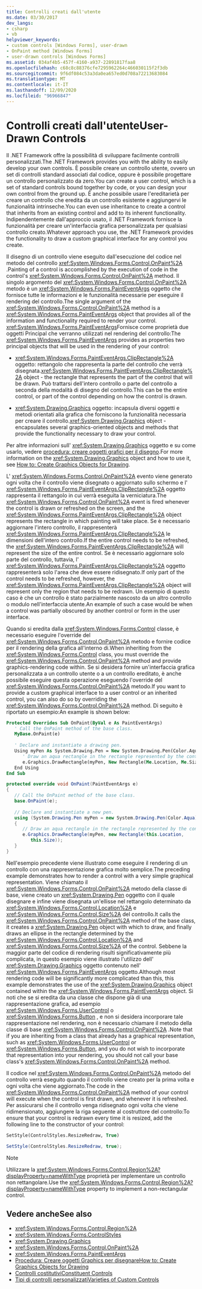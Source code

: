 ```yaml
---
title: Controlli creati dall'utente
ms.date: 03/30/2017
dev_langs:
- csharp
- vb
helpviewer_keywords:
- custom controls [Windows Forms], user-drawn
- OnPaint method [Windows Forms]
- user-drawn controls [Windows Forms]
ms.assetid: 034af4b5-457f-4160-a937-22891817faa8
ms.openlocfilehash: c68c8c88376cfe7295962264c466030115f2f3db
ms.sourcegitcommit: 9f6df084c53a3da0ea657ed0d708a72213683084
ms.translationtype: MT
ms.contentlocale: it-IT
ms.lasthandoff: 12/09/2020
ms.locfileid: "96966847"
---
```

# <a name="user-drawn-controls"></a><span data-ttu-id="d6970-102">Controlli creati dall'utente</span><span class="sxs-lookup"><span data-stu-id="d6970-102">User-Drawn Controls</span></span>
<span data-ttu-id="d6970-103">Il .NET Framework offre la possibilità di sviluppare facilmente controlli personalizzati.</span><span class="sxs-lookup"><span data-stu-id="d6970-103">The .NET Framework provides you with the ability to easily develop your own controls.</span></span> <span data-ttu-id="d6970-104">È possibile creare un controllo utente, ovvero un set di controlli standard associati dal codice, oppure è possibile progettare un controllo personalizzato da zero.</span><span class="sxs-lookup"><span data-stu-id="d6970-104">You can create a user control, which is a set of standard controls bound together by code, or you can design your own control from the ground up.</span></span> <span data-ttu-id="d6970-105">È anche possibile usare l'ereditarietà per creare un controllo che eredita da un controllo esistente e aggiungervi le funzionalità intrinseche.</span><span class="sxs-lookup"><span data-stu-id="d6970-105">You can even use inheritance to create a control that inherits from an existing control and add to its inherent functionality.</span></span> <span data-ttu-id="d6970-106">Indipendentemente dall'approccio usato, il .NET Framework fornisce la funzionalità per creare un'interfaccia grafica personalizzata per qualsiasi controllo creato.</span><span class="sxs-lookup"><span data-stu-id="d6970-106">Whatever approach you use, the .NET Framework provides the functionality to draw a custom graphical interface for any control you create.</span></span>  
  
 <span data-ttu-id="d6970-107">Il disegno di un controllo viene eseguito dall'esecuzione del codice nel metodo del controllo <xref:System.Windows.Forms.Control.OnPaint%2A> .</span><span class="sxs-lookup"><span data-stu-id="d6970-107">Painting of a control is accomplished by the execution of code in the control's <xref:System.Windows.Forms.Control.OnPaint%2A> method.</span></span> <span data-ttu-id="d6970-108">Il singolo argomento del <xref:System.Windows.Forms.Control.OnPaint%2A> metodo è un <xref:System.Windows.Forms.PaintEventArgs> oggetto che fornisce tutte le informazioni e le funzionalità necessarie per eseguire il rendering del controllo.</span><span class="sxs-lookup"><span data-stu-id="d6970-108">The single argument of the <xref:System.Windows.Forms.Control.OnPaint%2A> method is a <xref:System.Windows.Forms.PaintEventArgs> object that provides all of the information and functionality required to render your control.</span></span> <span data-ttu-id="d6970-109"><xref:System.Windows.Forms.PaintEventArgs>Fornisce come proprietà due oggetti Principal che verranno utilizzati nel rendering del controllo:</span><span class="sxs-lookup"><span data-stu-id="d6970-109">The <xref:System.Windows.Forms.PaintEventArgs> provides as properties two principal objects that will be used in the rendering of your control:</span></span>  
  
- <span data-ttu-id="d6970-110"><xref:System.Windows.Forms.PaintEventArgs.ClipRectangle%2A> oggetto: rettangolo che rappresenta la parte del controllo che verrà disegnata.</span><span class="sxs-lookup"><span data-stu-id="d6970-110"><xref:System.Windows.Forms.PaintEventArgs.ClipRectangle%2A> object - the rectangle that represents the part of the control that will be drawn.</span></span> <span data-ttu-id="d6970-111">Può trattarsi dell'intero controllo o parte del controllo a seconda della modalità di disegno del controllo.</span><span class="sxs-lookup"><span data-stu-id="d6970-111">This can be the entire control, or part of the control depending on how the control is drawn.</span></span>  
  
- <span data-ttu-id="d6970-112"><xref:System.Drawing.Graphics> oggetto: incapsula diversi oggetti e metodi orientati alla grafica che forniscono la funzionalità necessaria per creare il controllo.</span><span class="sxs-lookup"><span data-stu-id="d6970-112"><xref:System.Drawing.Graphics> object - encapsulates several graphics-oriented objects and methods that provide the functionality necessary to draw your control.</span></span>  
  
 <span data-ttu-id="d6970-113">Per altre informazioni sull' <xref:System.Drawing.Graphics> oggetto e su come usarlo, vedere [procedura: creare oggetti grafici per il disegno](../advanced/how-to-create-graphics-objects-for-drawing.md).</span><span class="sxs-lookup"><span data-stu-id="d6970-113">For more information on the <xref:System.Drawing.Graphics> object and how to use it, see [How to: Create Graphics Objects for Drawing](../advanced/how-to-create-graphics-objects-for-drawing.md).</span></span>  
  
 <span data-ttu-id="d6970-114">L' <xref:System.Windows.Forms.Control.OnPaint%2A> evento viene generato ogni volta che il controllo viene disegnato o aggiornato sullo schermo e l' <xref:System.Windows.Forms.PaintEventArgs.ClipRectangle%2A> oggetto rappresenta il rettangolo in cui verrà eseguita la verniciatura.</span><span class="sxs-lookup"><span data-stu-id="d6970-114">The <xref:System.Windows.Forms.Control.OnPaint%2A> event is fired whenever the control is drawn or refreshed on the screen, and the <xref:System.Windows.Forms.PaintEventArgs.ClipRectangle%2A> object represents the rectangle in which painting will take place.</span></span> <span data-ttu-id="d6970-115">Se è necessario aggiornare l'intero controllo, il rappresenterà <xref:System.Windows.Forms.PaintEventArgs.ClipRectangle%2A> le dimensioni dell'intero controllo.</span><span class="sxs-lookup"><span data-stu-id="d6970-115">If the entire control needs to be refreshed, the <xref:System.Windows.Forms.PaintEventArgs.ClipRectangle%2A> will represent the size of the entire control.</span></span> <span data-ttu-id="d6970-116">Se è necessario aggiornare solo parte del controllo, tuttavia, l' <xref:System.Windows.Forms.PaintEventArgs.ClipRectangle%2A> oggetto rappresenterà solo l'area che deve essere ridisegnato.</span><span class="sxs-lookup"><span data-stu-id="d6970-116">If only part of the control needs to be refreshed, however, the <xref:System.Windows.Forms.PaintEventArgs.ClipRectangle%2A> object will represent only the region that needs to be redrawn.</span></span> <span data-ttu-id="d6970-117">Un esempio di questo caso è che un controllo è stato parzialmente nascosto da un altro controllo o modulo nell'interfaccia utente.</span><span class="sxs-lookup"><span data-stu-id="d6970-117">An example of such a case would be when a control was partially obscured by another control or form in the user interface.</span></span>  
  
 <span data-ttu-id="d6970-118">Quando si eredita dalla <xref:System.Windows.Forms.Control> classe, è necessario eseguire l'override del <xref:System.Windows.Forms.Control.OnPaint%2A> metodo e fornire codice per il rendering della grafica all'interno di.</span><span class="sxs-lookup"><span data-stu-id="d6970-118">When inheriting from the <xref:System.Windows.Forms.Control> class, you must override the <xref:System.Windows.Forms.Control.OnPaint%2A> method and provide graphics-rendering code within.</span></span> <span data-ttu-id="d6970-119">Se si desidera fornire un'interfaccia grafica personalizzata a un controllo utente o a un controllo ereditato, è anche possibile eseguire questa operazione eseguendo l'override del <xref:System.Windows.Forms.Control.OnPaint%2A> metodo.</span><span class="sxs-lookup"><span data-stu-id="d6970-119">If you want to provide a custom graphical interface to a user control or an inherited control, you can also do so by overriding the <xref:System.Windows.Forms.Control.OnPaint%2A> method.</span></span> <span data-ttu-id="d6970-120">Di seguito è riportato un esempio:</span><span class="sxs-lookup"><span data-stu-id="d6970-120">An example is shown below:</span></span>  
  
```vb  
Protected Overrides Sub OnPaint(ByVal e As PaintEventArgs)  
   ' Call the OnPaint method of the base class.  
   MyBase.OnPaint(e)  
  
   ' Declare and instantiate a drawing pen.  
   Using myPen As System.Drawing.Pen = New System.Drawing.Pen(Color.Aqua)  
      ' Draw an aqua rectangle in the rectangle represented by the control.  
      e.Graphics.DrawRectangle(myPen, New Rectangle(Me.Location, Me.Size))  
   End Using
End Sub  
```  
  
```csharp  
protected override void OnPaint(PaintEventArgs e)  
{  
   // Call the OnPaint method of the base class.  
   base.OnPaint(e);  
  
   // Declare and instantiate a new pen.  
   using (System.Drawing.Pen myPen = new System.Drawing.Pen(Color.Aqua))  
   {
      // Draw an aqua rectangle in the rectangle represented by the control.  
      e.Graphics.DrawRectangle(myPen, new Rectangle(this.Location,
         this.Size));  
   }
}  
```  
  
 <span data-ttu-id="d6970-121">Nell'esempio precedente viene illustrato come eseguire il rendering di un controllo con una rappresentazione grafica molto semplice.</span><span class="sxs-lookup"><span data-stu-id="d6970-121">The preceding example demonstrates how to render a control with a very simple graphical representation.</span></span> <span data-ttu-id="d6970-122">Viene chiamato il <xref:System.Windows.Forms.Control.OnPaint%2A> metodo della classe di base, viene creato un <xref:System.Drawing.Pen> oggetto con il quale disegnare e infine viene disegnata un'ellisse nel rettangolo determinato da <xref:System.Windows.Forms.Control.Location%2A> e <xref:System.Windows.Forms.Control.Size%2A> del controllo.</span><span class="sxs-lookup"><span data-stu-id="d6970-122">It calls the <xref:System.Windows.Forms.Control.OnPaint%2A> method of the base class, it creates a <xref:System.Drawing.Pen> object with which to draw, and finally draws an ellipse in the rectangle determined by the <xref:System.Windows.Forms.Control.Location%2A> and <xref:System.Windows.Forms.Control.Size%2A> of the control.</span></span> <span data-ttu-id="d6970-123">Sebbene la maggior parte del codice di rendering risulti significativamente più complicata, in questo esempio viene illustrato l'utilizzo dell' <xref:System.Drawing.Graphics> oggetto contenuto nell' <xref:System.Windows.Forms.PaintEventArgs> oggetto.</span><span class="sxs-lookup"><span data-stu-id="d6970-123">Although most rendering code will be significantly more complicated than this, this example demonstrates the use of the <xref:System.Drawing.Graphics> object contained within the <xref:System.Windows.Forms.PaintEventArgs> object.</span></span> <span data-ttu-id="d6970-124">Si noti che se si eredita da una classe che dispone già di una rappresentazione grafica, ad esempio <xref:System.Windows.Forms.UserControl> o <xref:System.Windows.Forms.Button> , e non si desidera incorporare tale rappresentazione nel rendering, non è necessario chiamare il metodo della classe di base <xref:System.Windows.Forms.Control.OnPaint%2A> .</span><span class="sxs-lookup"><span data-stu-id="d6970-124">Note that if you are inheriting from a class that already has a graphical representation, such as <xref:System.Windows.Forms.UserControl> or <xref:System.Windows.Forms.Button>, and you do not wish to incorporate that representation into your rendering, you should not call your base class's <xref:System.Windows.Forms.Control.OnPaint%2A> method.</span></span>  
  
 <span data-ttu-id="d6970-125">Il codice nel <xref:System.Windows.Forms.Control.OnPaint%2A> metodo del controllo verrà eseguito quando il controllo viene creato per la prima volta e ogni volta che viene aggiornato.</span><span class="sxs-lookup"><span data-stu-id="d6970-125">The code in the <xref:System.Windows.Forms.Control.OnPaint%2A> method of your control will execute when the control is first drawn, and whenever it is refreshed.</span></span> <span data-ttu-id="d6970-126">Per assicurarsi che il controllo venga ridisegnato ogni volta che viene ridimensionato, aggiungere la riga seguente al costruttore del controllo:</span><span class="sxs-lookup"><span data-stu-id="d6970-126">To ensure that your control is redrawn every time it is resized, add the following line to the constructor of your control:</span></span>  
  
```vb  
SetStyle(ControlStyles.ResizeRedraw, True)  
```  
  
```csharp  
SetStyle(ControlStyles.ResizeRedraw, true);  
```  
  
> [!NOTE]
> <span data-ttu-id="d6970-127">Utilizzare la <xref:System.Windows.Forms.Control.Region%2A?displayProperty=nameWithType> proprietà per implementare un controllo non rettangolare.</span><span class="sxs-lookup"><span data-stu-id="d6970-127">Use the <xref:System.Windows.Forms.Control.Region%2A?displayProperty=nameWithType> property to implement a non-rectangular control.</span></span>  
  
## <a name="see-also"></a><span data-ttu-id="d6970-128">Vedere anche</span><span class="sxs-lookup"><span data-stu-id="d6970-128">See also</span></span>

- <xref:System.Windows.Forms.Control.Region%2A>
- <xref:System.Windows.Forms.ControlStyles>
- <xref:System.Drawing.Graphics>
- <xref:System.Windows.Forms.Control.OnPaint%2A>
- <xref:System.Windows.Forms.PaintEventArgs>
- [<span data-ttu-id="d6970-129">Procedura: Creare oggetti Graphics per disegnare</span><span class="sxs-lookup"><span data-stu-id="d6970-129">How to: Create Graphics Objects for Drawing</span></span>](../advanced/how-to-create-graphics-objects-for-drawing.md)
- [<span data-ttu-id="d6970-130">Controlli costitutivi</span><span class="sxs-lookup"><span data-stu-id="d6970-130">Constituent Controls</span></span>](constituent-controls.md)
- [<span data-ttu-id="d6970-131">Tipi di controlli personalizzati</span><span class="sxs-lookup"><span data-stu-id="d6970-131">Varieties of Custom Controls</span></span>](varieties-of-custom-controls.md)
